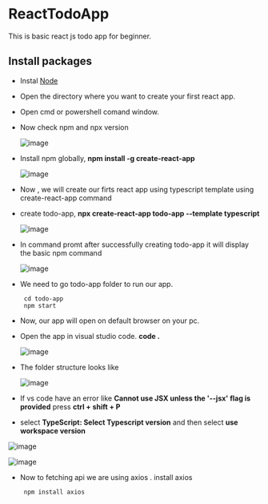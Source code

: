 # ReactTodoApp
This is basic react js todo app for beginner. 
## Install packages
- Instal [Node](https://nodejs.org/en/download/package-manager)
- Open the directory where you want to create your first react app.
- Open cmd or powershell comand window.
- Now check npm and npx version

  ![image](https://github.com/rakib33/ReactTodoApp/assets/10026710/bdd62d73-9fb0-425f-b330-8c89a80a7a61)

- Install npm globally, **npm install -g create-react-app**
  
  ![image](https://github.com/rakib33/ReactTodoApp/assets/10026710/f551bea4-3685-481e-a9ea-354ab206ad47)

- Now , we will create our firts react app using typescript template using create-react-app command
- create todo-app, **npx create-react-app todo-app --template typescript**
  
  ![image](https://github.com/rakib33/ReactTodoApp/assets/10026710/bf62cec1-ce26-415e-9dd4-2b24bd9f13ac)

- In command promt after successfully creating todo-app it will display the basic npm command
  
  ![image](https://github.com/rakib33/ReactTodoApp/assets/10026710/e404c1de-6e61-4fea-9adf-4c9bf976e67b)
     
- We need to go todo-app folder to run our app.

  ```
   cd todo-app
   npm start
  ```
 - Now, our app will open on default browser on your pc.
 - Open the app in visual studio code. **code .**
   
   ![image](https://github.com/rakib33/ReactTodoApp/assets/10026710/349df927-e4aa-4d4c-917e-199ee4d88418)

 - The folder structure looks like
   
   ![image](https://github.com/rakib33/ReactTodoApp/assets/10026710/d51085e2-24c6-4306-ae4d-379f0888e9ba)

 -  If vs code have an error like **Cannot use JSX unless the '--jsx' flag is provided** press **ctrl + shift + P**
 -  select **TypeScript: Select Typescript version** and then select **use workspace version**
   
   ![image](https://github.com/rakib33/ReactTodoApp/assets/10026710/cca05daa-5c08-4d37-af5e-1e1d6162ef52)

   ![image](https://github.com/rakib33/ReactTodoApp/assets/10026710/d77ec6e7-285d-42bd-bc5c-871fbbdd6ab6)

  - Now to fetching api we are using axios . install axios

    ```
     npm install axios
    ```


   
